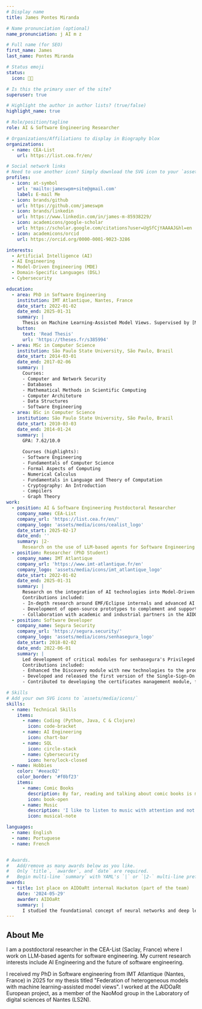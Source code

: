 ```yaml
---
# Display name
title: James Pontes Miranda

# Name pronunciation (optional)
name_pronunciation: j AI m z

# Full name (for SEO)
first_name: James
last_name: Pontes Miranda

# Status emoji
status:
  icon: 🧑‍💻

# Is this the primary user of the site?
superuser: true

# Highlight the author in author lists? (true/false)
highlight_name: true

# Role/position/tagline
role: AI & Software Engineering Researcher

# Organizations/Affiliations to display in Biography blox
organizations:
  - name: CEA-List
    url: https://list.cea.fr/en/

# Social network links
# Need to use another icon? Simply download the SVG icon to your `assets/media/icons/` folder.
profiles:
  - icon: at-symbol
    url: 'mailto:jameswpm+site@gmail.com'
    label: E-mail Me
  - icon: brands/github
    url: https://github.com/jameswpm
  - icon: brands/linkedin
    url: https://www.linkedin.com/in/james-m-85938229/
  - icon: academicons/google-scholar
    url: https://scholar.google.com/citations?user=UgSfCjYAAAAJ&hl=en
  - icon: academicons/orcid
    url: https://orcid.org/0000-0001-9023-3286

interests:
  - Artificial Intelligence (AI)
  - AI Engineering
  - Model-Driven Engineering (MDE)
  - Domain-Specific Languages (DSL)
  - Cybersecurity

education:
  - area: PhD in Software Engineering
    institution: IMT Atlantique, Nantes, France
    date_start: 2022-01-02
    date_end: 2025-01-31
    summary: |
      Thesis on Machine Learning-Assisted Model Views. Supervised by [Massimo Tisi](https://massimotisi.github.io/). Presented papers at 3 international conferences with the contributions being published in the Journal of Object Technology (JOT).
    button:
      text: 'Read Thesis'
      url: 'https://theses.fr/s385994'
  - area: MSc in Computer Science
    institution: São Paulo State University, São Paulo, Brazil
    date_start: 2014-03-01
    date_end: 2017-02-06
    summary: |
      Courses:
      - Computer and Network Security
      - Databases 
      - Mathematical Methods in Scientific Computing
      - Computer Architeture 
      - Data Structures 
      - Software Engineering
  - area: BSc in Computer Science
    institution: São Paulo State University, São Paulo, Brazil
    date_start: 2010-03-03
    date_end: 2014-01-24
    summary: |
      GPA: 7.62/10.0
      
      Courses (highlights):
      - Software Engineering
      - Fundamentals of Computer Science
      - Formal Aspects of Computing
      - Numerical Calculus
      - Fundamentals in Language and Theory of Computation
      - Cryptography: An Introduction
      - Compilers
      - Graph Theory
work:
  - position: AI & Software Engineering Postdoctoral Researcher
    company_name: CEA-List
    company_url: 'https://list.cea.fr/en/'
    company_logo: 'assets/media/icons/cealist_logo'
    date_start: 2025-02-17
    date_end: ''
    summary: |2-
      Research on the use of LLM-based agents for Software Engineering
  - position: Researcher (PhD Student)
    company_name: IMT Atlantique
    company_url: 'https://www.imt-atlantique.fr/en'
    company_logo: 'assets/media/icons/imt_atlantique_logo'
    date_start: 2022-01-02
    date_end: 2025-01-31
    summary: |
      Research on the integration of AI technologies into Model-Driven Engineering to enhance modeling tools at LS2N lab within the Naomod research group.
      Contributions included:
      - In-depth research around EMF/Eclipse internals and advanced AI technologies, including Graph Neural Networks (GNNs) and Large Language Models (LLMs), resulting in successful publications at international conferences.
      - Development of open-source prototypes to complement and support published research.
      - Collaboration with academic and industrial partners in the AIDOaRt European project, contributing to cutting-edge research and innovation.
  - position: Software Developer
    company_name: Segura Security
    company_url: 'https://segura.security/'
    company_logo: 'assets/media/icons/senhasegura_logo'
    date_start: 2018-02-02
    date_end: 2022-06-01
    summary: |
      Led development of critical modules for senhasegura's Privileged Access Management (PAM) tool.
      Contributions included:
      - Enhanced the Discovery module with new technologies to the product catalog, including Unix, IBM DataPower, and Websphere.
      - Developed and released the first version of the Single-Sign-On feature.
      - Contributed to developing the certificates management module, from initial requirements to the first release.

# Skills
# Add your own SVG icons to `assets/media/icons/`
skills:
  - name: Technical Skills
    items:
      - name: Coding (Python, Java, C & Clojure)
        icon: code-bracket
      - name: AI Engineering
        icon: chart-bar
      - name: SQL
        icon: circle-stack
      - name: Cybersecurity
        icon: hero/lock-closed
  - name: Hobbies
    color: '#eeac02'
    color_border: '#f0bf23'
    items:
      - name: Comic Books
        description: By far, reading and talking about comic books is my passion.'
        icon: book-open
      - name: Music
        description: 'I like to listen to music with attention and not only as background noise. Also like to talk about it. (In another life, I tried to play some instruments too)'
        icon: musical-note

languages:
  - name: English
  - name: Portuguese
  - name: French


# Awards.
#   Add/remove as many awards below as you like.
#   Only `title`, `awarder`, and `date` are required.
#   Begin multi-line `summary` with YAML's `|` or `|2-` multi-line prefix and indent 2 spaces below.
awards:
  - title: 1st place on AIDOaRt internal Hackaton (part of the team)
    date: '2024-05-29'
    awarder: AIDOaRt
    summary: |
      I studied the foundational concept of neural networks and deep learning. By the end, I was familiar with the significant technological trends driving the rise of deep learning; build, train, and apply fully connected deep neural networks; implement efficient (vectorized) neural networks; identify key parameters in a neural network’s architecture; and apply deep learning to your own applications.
---
```


## About Me

I am a postdoctoral researcher in the CEA-List (Saclay, France) where I work on LLM-based agents for software engineering. My current research interests include AI Engineering and the future of software engineering.

I received my PhD in Software engineering from IMT Atlantique (Nantes, France) in 2025 for my thesis titled "Federation of heterogeneous models with machine learning-assisted model views". I worked at the AIDOaRt European project, as a member of the NaoMod group in the Laboratory of digital sciences of Nantes (LS2N).
